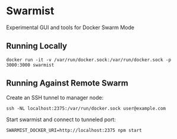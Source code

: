 # Swarmist

Experimental GUI and tools for Docker Swarm Mode

## Running Locally

	docker run -it -v /var/run/docker.sock:/var/run/docker.sock -p 3000:3000 swarmist

## Running Against Remote Swarm

Create an SSH tunnel to manager node:

	ssh -NL localhost:2375:/var/run/docker.sock user@example.com

Start swarmist and connect to tunneled port:

	SWARMIST_DOCKER_URI=http://localhost:2375 npm start
